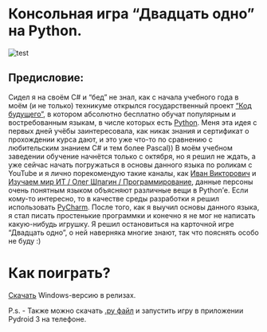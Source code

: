 # Консольная игра “Двадцать одно” на Python.

![test](https://github.com/YuraFX/twenty-one/assets/103532261/5e37abdb-4666-4167-b66e-b6369c4afb5f)

## Предисловие:

Сидел я на своём C# и “бед” не знал, как с начала учебного года в моём (и не только) техникуме открылся государственный проект [“Код будущего”](https://digital.gov.ru/ru/events/46010/), 
в котором абсолютно бесплатно обучат популярным и востребованным языкам, в числе которых есть [Python](https://ru.wikipedia.org/wiki/Python). Меня эта идея с первых дней учёбы 
заинтересовала, как никак знания и сертификат о прохождении курса дают, и это уже что-то по сравнению с любительским знанием C# и тем более 
Pascal)) В моём учебном заведении обучение начнётся только с октября, но я решил не ждать, а уже сейчас начать погружаться в основы данного 
языка по роликам с YouTube и я лично порекомендую такие каналы, как [Иван Викторович](https://www.youtube.com/@plugar_inf) и [Изучаем мир ИТ / Олег Шпагин / Программирование](https://www.youtube.com/@wiseplat), данные 
персоны очень понятным языком объясняют различные вещи в Python’е. Если кому-то интересно, то в качестве среды разработки я решил использовать 
[PyCharm](https://www.jetbrains.com/pycharm/). После того, как я выучил основы данного языка, я стал писать простенькие программки и конечно я не мог не написать какую-нибудь игрушку. 
Я решил остановиться на карточной игре “Двадцать одно”, о ней наверняка многие знают, так что пояснять особо не буду :)

# Как поиграть?

[Скачать](https://github.com/YuraFX/twenty-one/releases/tag/1.0) Windows-версию в релизах.

P.s. - Также можно скачать [.py файл](https://github.com/YuraFX/twenty-one/blob/main/Pydroid/main.py) и запустить игру в приложении Pydroid 3 на телефоне.
